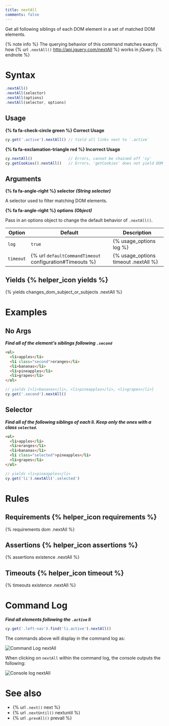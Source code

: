 ```yaml
---
title: nextAll
comments: false
---
```


Get all following siblings of each DOM element in a set of matched DOM elements.

{% note info %}
The querying behavior of this command matches exactly how {% url `.nextAll()` http://api.jquery.com/nextAll %} works in jQuery.
{% endnote %}

# Syntax

```javascript
.nextAll()
.nextAll(selector)
.nextAll(options)
.nextAll(selector, options)
```

## Usage

**{% fa fa-check-circle green %} Correct Usage**

```javascript
cy.get('.active').nextAll() // Yield all links next to `.active`
```

**{% fa fa-exclamation-triangle red %} Incorrect Usage**

```javascript
cy.nextAll()                // Errors, cannot be chained off 'cy'
cy.getCookies().nextAll()   // Errors, 'getCookies' does not yield DOM element
```

## Arguments

**{% fa fa-angle-right %} selector**  ***(String selector)***

A selector used to filter matching DOM elements.

**{% fa fa-angle-right %} options**  ***(Object)***

Pass in an options object to change the default behavior of `.nextAll()`.

Option | Default | Description
--- | --- | ---
`log` | `true` | {% usage_options log %}
`timeout` | {% url `defaultCommandTimeout` configuration#Timeouts %} | {% usage_options timeout .nextAll %}

## Yields {% helper_icon yields %}

{% yields changes_dom_subject_or_subjects .nextAll %}

# Examples

## No Args

***Find all of the element's siblings following `.second`***

```html
<ul>
  <li>apples</li>
  <li class="second">oranges</li>
  <li>bananas</li>
  <li>pineapples</li>
  <li>grapes</li>
</ul>
```

```javascript
// yields [<li>bananas</li>, <li>pineapples</li>, <li>grapes</li>]
cy.get('.second').nextAll()
```

## Selector

***Find all of the following siblings of each li. Keep only the ones with a class `selected`.***

```html
<ul>
  <li>apples</li>
  <li>oranges</li>
  <li>bananas</li>
  <li class="selected">pineapples</li>
  <li>grapes</li>
</ul>
```

```javascript
// yields <li>pineapples</li>
cy.get('li').nextAll('.selected')
```

# Rules

## Requirements {% helper_icon requirements %}

{% requirements dom .nextAll %}

## Assertions {% helper_icon assertions %}

{% assertions existence .nextAll %}

## Timeouts {% helper_icon timeout %}

{% timeouts existence .nextAll %}

# Command Log

***Find all elements following the `.active` li***

```javascript
cy.get('.left-nav').find('li.active').nextAll()
```

The commands above will display in the command log as:

![Command Log nextAll](/img/api/nextall/next-all-traversal-command-for-the-dom.png)

When clicking on `nextAll` within the command log, the console outputs the following:

![Console log nextAll](/img/api/nextall/all-next-elements-are-logged-in-console.png)

# See also

- {% url `.next()` next %}
- {% url `.nextUntil()` nextuntil %}
- {% url `.prevAll()` prevall %}
